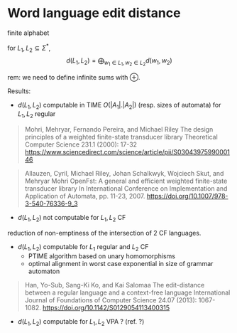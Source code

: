 # Word language edit distance 
finite alphabet

for $L_1, L_2 \subseteq \Sigma^*$, 
$$ d(L_1, L_2) = \bigoplus_{w_1 \in L_1, w_2 \in L_2} d(w_1, w_2) $$ 

rem: we need to define infinite sums with $\oplus$.

Results:
- $d(L_1, L_2)$ computable in TIME $O(| A_1| . | A_2 |)$ (resp. sizes of automata) for $L_1, L_2$ regular

> Mohri, Mehryar, Fernando Pereira, and Michael Riley
> The design principles of a weighted finite-state transducer library
> Theoretical Computer Science 231.1 (2000): 17-32
https://www.sciencedirect.com/science/article/pii/S0304397599000146

> Allauzen, Cyril, Michael Riley, Johan Schalkwyk, Wojciech Skut, and Mehryar Mohri
> OpenFst: A general and efficient weighted finite-state transducer library
> In International Conference on Implementation and Application of Automata, pp. 11-23, 2007.
https://doi.org/10.1007/978-3-540-76336-9_3


- $d(L_1, L_2)$ not computable for $L_1, L_2$ CF

reduction of non-emptiness of the intersection of 2 CF languages.

- $d(L_1, L_2)$ computable for $L_1$ regular and $L_2$ CF
  - PTIME algorithm based on unary homomorphisms
  - optimal alignment in worst case exponential in size of grammar automaton

> Han, Yo-Sub, Sang-Ki Ko, and Kai Salomaa
> The edit-distance between a regular language and a context-free language
> International Journal of Foundations of Computer Science 24.07 (2013): 1067-1082.
https://doi.org/10.1142/S0129054113400315

- $d(L_1, L_2)$ computable for $L_1, L_2$ VPA ?
  (ref. ?) 
